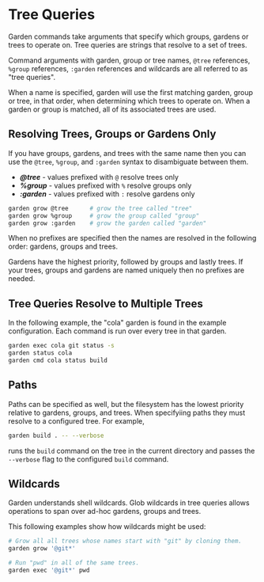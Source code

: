# Tree Queries

Garden commands take arguments that specify which groups, gardens or trees to
operate on. Tree queries are strings that resolve to a set of trees.

Command arguments with garden, group or tree names, `@tree` references,
`%group` references, `:garden` references and wildcards are all referred to as
"tree queries".

When a name is specified, garden will use the first matching garden, group or
tree, in that order, when determining which trees to operate on.  When a
garden or group is matched, all of its associated trees are used.


## Resolving Trees, Groups or Gardens Only

If you have groups, gardens, and trees with the same name then you can use the
`@tree`, `%group`, and `:garden` syntax to disambiguate between them.

* ***@tree*** - values prefixed with `@` resolve trees only
* ***%group*** - values prefixed with `%` resolve groups only
* ***:garden*** - values prefixed with `:` resolve gardens only

```bash
garden grow @tree      # grow the tree called "tree"
garden grow %group     # grow the group called "group"
garden grow :garden    # grow the garden called "garden"
```

When no prefixes are specified then the names are resolved in the following
order: gardens, groups and trees.

Gardens have the highest priority, followed by groups and lastly trees. If
your trees, groups and gardens are named uniquely then no prefixes are needed.


## Tree Queries Resolve to Multiple Trees

In the following example, the "cola" garden is found in the example
configuration. Each command is run over every tree in that garden.

```bash
garden exec cola git status -s
garden status cola
garden cmd cola status build
```


## Paths

Paths can be specified as well, but the filesystem has the lowest priority
relative to gardens, groups, and trees.  When specifyiing paths they must
resolve to a configured tree.  For example,

```bash
garden build . -- --verbose
```

runs the `build` command on the tree in the current directory and passes the
`--verbose` flag to the configured `build` command.


## Wildcards

Garden understands shell wildcards.  Glob wildcards in tree queries allows
operations to span over ad-hoc gardens, groups and trees.

This following examples show how wildcards might be used:

```bash
# Grow all all trees whose names start with "git" by cloning them.
garden grow '@git*'

# Run "pwd" in all of the same trees.
garden exec '@git*' pwd
```
